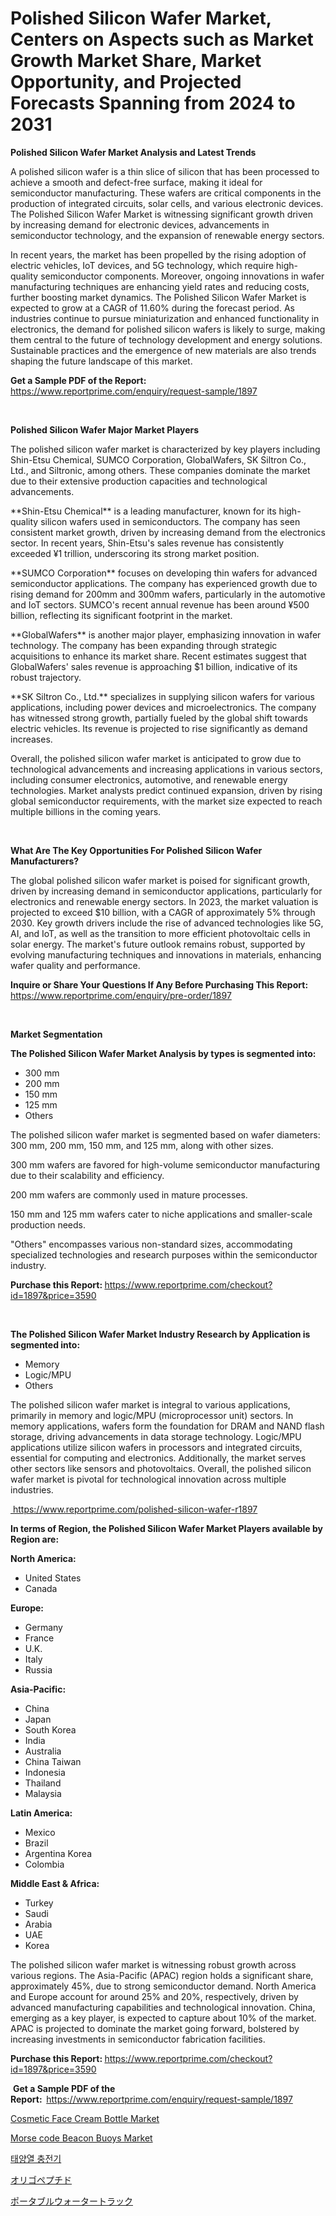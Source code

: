 <p><h1>Polished Silicon Wafer Market, Centers on Aspects such as Market Growth Market Share, Market Opportunity, and Projected Forecasts Spanning from 2024 to 2031</h1></p><p><strong>Polished Silicon Wafer Market Analysis and Latest Trends</strong></p>
<p><p>A polished silicon wafer is a thin slice of silicon that has been processed to achieve a smooth and defect-free surface, making it ideal for semiconductor manufacturing. These wafers are critical components in the production of integrated circuits, solar cells, and various electronic devices. The Polished Silicon Wafer Market is witnessing significant growth driven by increasing demand for electronic devices, advancements in semiconductor technology, and the expansion of renewable energy sectors.</p><p>In recent years, the market has been propelled by the rising adoption of electric vehicles, IoT devices, and 5G technology, which require high-quality semiconductor components. Moreover, ongoing innovations in wafer manufacturing techniques are enhancing yield rates and reducing costs, further boosting market dynamics. The Polished Silicon Wafer Market is expected to grow at a CAGR of 11.60% during the forecast period. As industries continue to pursue miniaturization and enhanced functionality in electronics, the demand for polished silicon wafers is likely to surge, making them central to the future of technology development and energy solutions. Sustainable practices and the emergence of new materials are also trends shaping the future landscape of this market.</p></p>
<p><strong>Get a Sample PDF of the Report:&nbsp;</strong> <a href="https://www.reportprime.com/enquiry/request-sample/1897">https://www.reportprime.com/enquiry/request-sample/1897</a></p>
<p>&nbsp;</p>
<p><strong>Polished Silicon Wafer Major Market Players</strong></p>
<p><p>The polished silicon wafer market is characterized by key players including Shin-Etsu Chemical, SUMCO Corporation, GlobalWafers, SK Siltron Co., Ltd., and Siltronic, among others. These companies dominate the market due to their extensive production capacities and technological advancements.</p><p>**Shin-Etsu Chemical** is a leading manufacturer, known for its high-quality silicon wafers used in semiconductors. The company has seen consistent market growth, driven by increasing demand from the electronics sector. In recent years, Shin-Etsu's sales revenue has consistently exceeded ¥1 trillion, underscoring its strong market position.</p><p>**SUMCO Corporation** focuses on developing thin wafers for advanced semiconductor applications. The company has experienced growth due to rising demand for 200mm and 300mm wafers, particularly in the automotive and IoT sectors. SUMCO's recent annual revenue has been around ¥500 billion, reflecting its significant footprint in the market.</p><p>**GlobalWafers** is another major player, emphasizing innovation in wafer technology. The company has been expanding through strategic acquisitions to enhance its market share. Recent estimates suggest that GlobalWafers' sales revenue is approaching $1 billion, indicative of its robust trajectory.</p><p>**SK Siltron Co., Ltd.** specializes in supplying silicon wafers for various applications, including power devices and microelectronics. The company has witnessed strong growth, partially fueled by the global shift towards electric vehicles. Its revenue is projected to rise significantly as demand increases.</p><p>Overall, the polished silicon wafer market is anticipated to grow due to technological advancements and increasing applications in various sectors, including consumer electronics, automotive, and renewable energy technologies. Market analysts predict continued expansion, driven by rising global semiconductor requirements, with the market size expected to reach multiple billions in the coming years.</p></p>
<p>&nbsp;</p>
<p><strong>What Are The Key Opportunities For Polished Silicon Wafer Manufacturers?</strong></p>
<p><p>The global polished silicon wafer market is poised for significant growth, driven by increasing demand in semiconductor applications, particularly for electronics and renewable energy sectors. In 2023, the market valuation is projected to exceed $10 billion, with a CAGR of approximately 5% through 2030. Key growth drivers include the rise of advanced technologies like 5G, AI, and IoT, as well as the transition to more efficient photovoltaic cells in solar energy. The market's future outlook remains robust, supported by evolving manufacturing techniques and innovations in materials, enhancing wafer quality and performance.</p></p>
<p><strong>Inquire or Share Your Questions If Any Before Purchasing This Report:</strong> <a href="https://www.reportprime.com/enquiry/pre-order/1897">https://www.reportprime.com/enquiry/pre-order/1897</a></p>
<p>&nbsp;</p>
<p><strong>Market Segmentation</strong></p>
<p><strong>The Polished Silicon Wafer Market Analysis by types is segmented into:</strong></p>
<p><ul><li>300 mm</li><li>200 mm</li><li>150 mm</li><li>125 mm</li><li>Others</li></ul></p>
<p><p>The polished silicon wafer market is segmented based on wafer diameters: 300 mm, 200 mm, 150 mm, and 125 mm, along with other sizes. </p><p>300 mm wafers are favored for high-volume semiconductor manufacturing due to their scalability and efficiency. </p><p>200 mm wafers are commonly used in mature processes. </p><p>150 mm and 125 mm wafers cater to niche applications and smaller-scale production needs. </p><p>"Others" encompasses various non-standard sizes, accommodating specialized technologies and research purposes within the semiconductor industry.</p></p>
<p><strong>Purchase this Report:&nbsp;</strong><a href="https://www.reportprime.com/checkout?id=1897&price=3590">https://www.reportprime.com/checkout?id=1897&price=3590</a></p>
<p>&nbsp;</p>
<p><strong>The Polished Silicon Wafer Market Industry Research by Application is segmented into:</strong></p>
<p><ul><li>Memory</li><li>Logic/MPU</li><li>Others</li></ul></p>
<p><p>The polished silicon wafer market is integral to various applications, primarily in memory and logic/MPU (microprocessor unit) sectors. In memory applications, wafers form the foundation for DRAM and NAND flash storage, driving advancements in data storage technology. Logic/MPU applications utilize silicon wafers in processors and integrated circuits, essential for computing and electronics. Additionally, the market serves other sectors like sensors and photovoltaics. Overall, the polished silicon wafer market is pivotal for technological innovation across multiple industries.</p></p>
<p><a href="https://www.reportprime.com/polished-silicon-wafer-r1897">&nbsp;https://www.reportprime.com/polished-silicon-wafer-r1897</a></p>
<p><strong>In terms of Region, the Polished Silicon Wafer Market Players available by Region are:</strong></p>
<p>
    <p> <strong> North America: </strong>
        <ul>
            <li>United States</li>
            <li>Canada</li>
        </ul>
        </p> 
    <p> <strong> Europe: </strong>
        <ul>
            <li>Germany</li>
            <li>France</li>
            <li>U.K.</li>
            <li>Italy</li>
            <li>Russia</li>
        </ul>
        </p> 
    <p> <strong> Asia-Pacific: </strong>
        <ul>
            <li>China</li>
            <li>Japan</li>
            <li>South Korea</li>
            <li>India</li>
            <li>Australia</li>
            <li>China Taiwan</li>
            <li>Indonesia</li>
            <li>Thailand</li>
            <li>Malaysia</li>
        </ul>
        </p> 
    <p> <strong> Latin America: </strong>
        <ul>
            <li>Mexico</li>
            <li>Brazil</li>
            <li>Argentina Korea</li>
            <li>Colombia</li>
        </ul>
        </p> 
    <p> <strong> Middle East & Africa: </strong>
        <ul>
            <li>Turkey</li>
            <li>Saudi</li>
            <li>Arabia</li>
            <li>UAE</li>
            <li>Korea</li>
        </ul>
    </p>
    </p>
<p><p>The polished silicon wafer market is witnessing robust growth across various regions. The Asia-Pacific (APAC) region holds a significant share, approximately 45%, due to strong semiconductor demand. North America and Europe account for around 25% and 20%, respectively, driven by advanced manufacturing capabilities and technological innovation. China, emerging as a key player, is expected to capture about 10% of the market. APAC is projected to dominate the market going forward, bolstered by increasing investments in semiconductor fabrication facilities.</p></p>
<p><strong>Purchase this Report: </strong><a href="https://www.reportprime.com/checkout?id=1897&price=3590">https://www.reportprime.com/checkout?id=1897&price=3590</a></p>
<p>&nbsp;<strong>Get a Sample PDF of the Report:&nbsp;&nbsp;</strong><a href="https://www.reportprime.com/enquiry/request-sample/1897">https://www.reportprime.com/enquiry/request-sample/1897</a></p>
<p><strong></strong></p>
<p><p><a href="https://medium.com/@ikeschumm18/global-cosmetic-face-cream-bottle-market-exploring-market-share-market-trends-and-future-growth-129a851084a8">Cosmetic Face Cream Bottle Market</a></p><p><a href="https://issuu.com/reportprime-2/docs/morse-code-beacon-buoys-market-size_86dd9ae2a51bea">Morse code Beacon Buoys Market</a></p><p><a href="https://medium.com/@joespinka88967/%ED%83%9C%EC%96%91%EA%B4%91-%EC%B6%A9%EC%A0%84%EA%B8%B0%EC%97%90-%ED%88%AC%EC%9E%90%ED%95%B4%EC%95%BC-%ED%95%98%EB%8A%94-%EC%9D%B4%EC%9C%A0-%EC%8B%9C%EC%9E%A5-%EB%8F%99%ED%96%A5-%EC%A3%BC%EC%9A%94-%EC%8B%9C%EC%9E%A5-%EC%A0%9C%ED%92%88-%EB%B0%8F-%EC%A7%80%EC%97%AD-%EC%84%B1%EC%9E%A5-2024-2031-59c766fb69d2">태양열 충전기</a></p><p><a href="https://medium.com/@lindakreitz2023/%E3%82%AA%E3%83%AA%E3%82%B4%E3%83%9A%E3%83%97%E3%83%81%E3%83%89%E7%94%A3%E6%A5%AD%E3%81%AB%E3%81%8A%E3%81%91%E3%82%8B%E6%B4%9E%E5%AF%9F-2031%E5%B9%B4%E3%81%BE%E3%81%A7%E3%81%AE%E5%B8%82%E5%A0%B4%E3%81%AE%E8%B2%A1%E5%8B%99%E7%8A%B6%E6%B3%81-%E5%B8%82%E5%A0%B4%E8%A6%8F%E6%A8%A1-%E3%81%8A%E3%82%88%E3%81%B3%E5%8F%8E%E7%9B%8A%E5%88%86%E6%9E%90-e6f1cc179d5f">オリゴペプチド</a></p><p><a href="https://medium.com/@lindakreitz2023/%E3%83%9D%E3%83%BC%E3%82%BF%E3%83%96%E3%83%AB%E6%B0%B4%E9%81%8B%E6%90%AC%E8%BB%8A%E5%B8%82%E5%A0%B4%E3%81%AE%E6%88%90%E9%95%B7-%E5%B8%82%E5%A0%B4%E3%82%BB%E3%82%B0%E3%83%A1%E3%83%B3%E3%83%86%E3%83%BC%E3%82%B7%E3%83%A7%E3%83%B3-%E5%9C%B0%E5%9F%9F%E5%88%86%E6%9E%90-%E3%82%B0%E3%83%AD%E3%83%BC%E3%83%90%E3%83%AB%E4%BA%88%E6%B8%AC2031-2d23aa675df7">ポータブルウォータートラック</a></p></p>